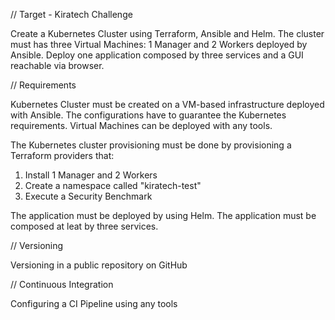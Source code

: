 // Target - Kiratech Challenge

Create a Kubernetes Cluster using Terraform, Ansible and Helm.
The cluster must has three Virtual Machines: 1 Manager and 2 Workers deployed by Ansible.
Deploy one application composed by three services and a GUI reachable via browser.

// Requirements

Kubernetes Cluster must be created on a VM-based infrastructure deployed with Ansible.
The configurations have to guarantee the Kubernetes requirements.
Virtual Machines can be deployed with any tools.

The Kubernetes cluster provisioning must be done by provisioning a Terraform providers that:
1. Install 1 Manager and 2 Workers
2. Create a namespace called "kiratech-test"
3. Execute a Security Benchmark

The application must be deployed by using Helm.
The application must be composed at leat by three services.

// Versioning

Versioning in a public repository on GitHub

// Continuous Integration

Configuring a CI Pipeline using any tools

